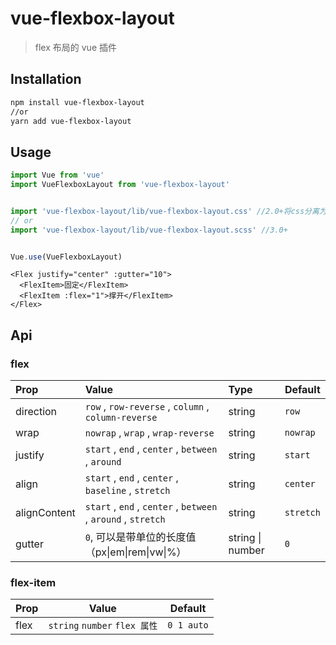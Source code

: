 # vue-flexbox-layout

> flex 布局的 vue 插件

## Installation

```bash
npm install vue-flexbox-layout
//or
yarn add vue-flexbox-layout
```

## Usage

```js
import Vue from 'vue'
import VueFlexboxLayout from 'vue-flexbox-layout'


import 'vue-flexbox-layout/lib/vue-flexbox-layout.css' //2.0+将css分离为单个文件
// or
import 'vue-flexbox-layout/lib/vue-flexbox-layout.scss' //3.0+


Vue.use(VueFlexboxLayout)
```

```vue
<Flex justify="center" :gutter="10">
  <FlexItem>固定</FlexItem>
  <FlexItem :flex="1">撑开</FlexItem>
</Flex>
```

## Api

### flex

| Prop         | Value                                                         | Type   | Default   |
| :----------- | :------------------------------------------------------------ | :----- | --------- |
| direction    | `row` , `row-reverse` , `column` , `column-reverse`           | string | `row`     |
| wrap         | `nowrap` , `wrap` , `wrap-reverse`                            | string | `nowrap`  |
| justify      | `start` , `end` , `center` , `between` , `around`             | string | `start`   |
| align        | `start` , `end` , `center` , `baseline` , `stretch`           | string | `center`  |
| alignContent | `start` , `end` , `center` , `between` , `around` , `stretch` | string | `stretch` |
| gutter       | `0`, 可以是带单位的长度值（px\|em\|rem\|vw\|%）                         | string \| number | `0`       |

### flex-item
| Prop         | Value                                                         | Default   |
| ------------ | ------------------------------------------------------------- | --------- |
| flex         | `string` `number` `flex 属性` | `0 1 auto` |


